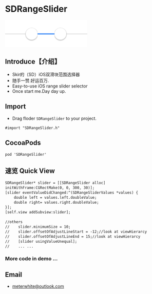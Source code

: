 # SDRangeSlider
![SDRangeSlider icon](https://raw.githubusercontent.com/Meterwhite/SDRangeSlider/master/title.png)

## Introduce【介绍】
* Skir的（SD）iOS双滑块范围选择器
* 随手一赞.好运百万.
* Easy-to-use iOS range slider selector
* Once start me.Day day up.

## Import
- Drag floder `SDRangeSlider` to your project.
```objc
#import "SDRangeSlider.h"
```
## CocoaPods
```
pod 'SDRangeSlider'
```

## 速览 Quick View
```objc
SDRangeSlider* slider = [[SDRangeSlider alloc] initWithFrame:CGRectMake(0, 0, 300, 30)];
[slider eventValueDidChanged:^(SDRangeSliderValues *values) {
    double left = values.left.doubleValue;
    double right= values.right.doubleValue;
}];
[self.view addSubview:slider];

//others
//    slider.minimumSize = 10;
//    slider.offsetOfAdjustLineStart = -12;//look at viewHierarcy
//    slider.offsetOfAdjustLineEnd = 15;//look at viewHierarcy
//    [slider usingValueUnequal];
//    ... ...
```
### More code in demo ...

## Email
- meterwhite@outlook.com


